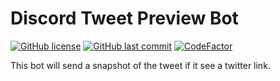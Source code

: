 # Discord Tweet Preview Bot

[![GitHub license](https://img.shields.io/github/license/ccxxxi/dicord-tweet-preview-bot)](LICENSE)
[![GitHub last commit](https://img.shields.io/github/last-commit/ccxxxi/dicord-tweet-preview-bot)](../../commits)
[![CodeFactor](https://www.codefactor.io/repository/github/ccxxxi/dicord-tweet-preview-bot/badge)](https://www.codefactor.io/repository/github/ccxxxi/dicord-tweet-preview-bot)

This bot will send a snapshot of the tweet if it see a twitter link.
